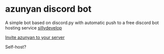 # azunyan discord bot
A simple bot based on discord.py with automatic push to a free discord bot hosting service [sillydevelop](https://panel.sillydevelopment.co.uk/)

[Invite azunyan to your server](https://discord.com/oauth2/authorize?client_id=1229243192478662697)

Self-host?

